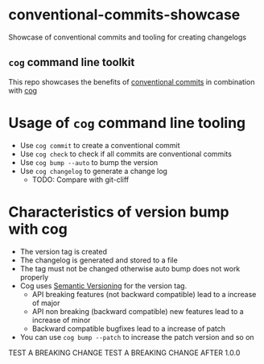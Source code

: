 # conventional-commits-showcase
Showcase of conventional commits and tooling for creating changelogs

## `cog` command line toolkit
This repo showcases the benefits of [conventional commits](https://www.conventionalcommits.org/en/v1.0.0-beta.2/#specification) in combination with [cog](https://docs.cocogitto.io/guide/#repository-initialization)

# Usage of `cog` command line tooling
- Use `cog commit` to create a conventional commit
- Use `cog check` to check if all commits are conventional commits
- Use `cog bump --auto` to bump the version
- Use `cog changelog` to generate a change log
  - TODO: Compare with git-cliff

# Characteristics of version bump with cog
- The version tag is created
- The changelog is generated and stored to a file
- The tag must not be changed otherwise auto bump does not work properly
- Cog uses [Semantic Versioning](https://semver.org/) for the version tag. 
  - API breaking features (not backward compatible) lead to a increase of major
  - API non breaking (backward compatible) new features lead to a increase of minor
  - Backward compatible bugfixes lead to a increase of patch
- You can use `cog bump --patch` to increase the patch version and so on

TEST A BREAKING CHANGE
TEST A BREAKING CHANGE AFTER 1.0.0